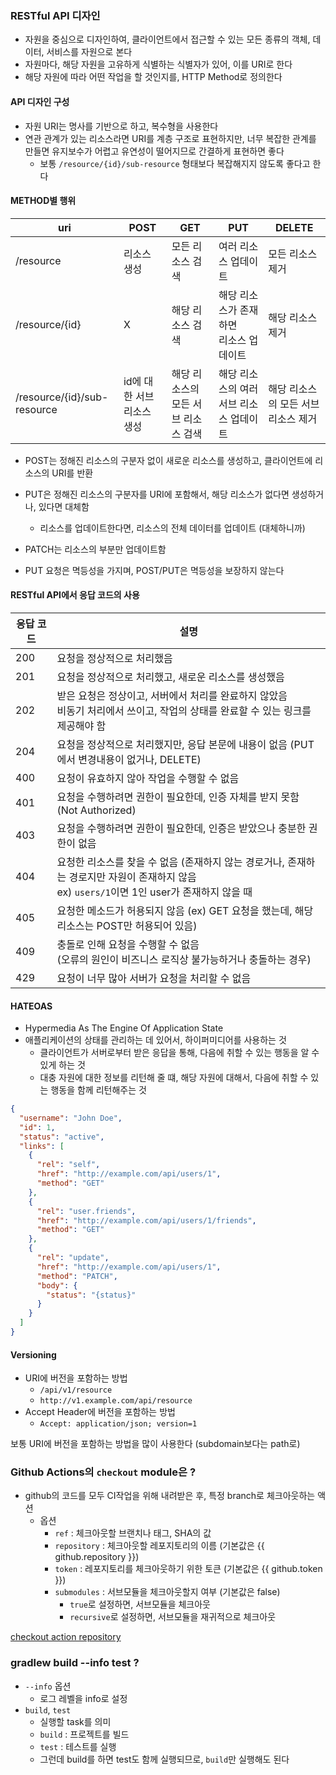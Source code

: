 ### RESTful API 디자인
- 자원을 중심으로 디자인하여, 클라이언트에서 접근할 수 있는 모든 종류의 객체, 데이터, 서비스를 자원으로 본다
- 자원마다, 해당 자원을 고유하게 식별하는 식별자가 있어, 이를 URI로 한다
- 해당 자원에 따라 어떤 작업을 할 것인지를, HTTP Method로 정의한다

#### API 디자인 구성
- 자원 URI는 명사를 기반으로 하고, 복수형을 사용한다
- 연관 관계가 있는 리소스라면 URI를 계층 구조로 표현하지만, 너무 복잡한 관계를 만들면 유지보수가 어렵고 유연성이 떨어지므로 간결하게 표현하면 좋다
    - 보통 `/resource/{id}/sub-resource` 형태보다 복잡해지지 않도록 좋다고 한다

#### METHOD별 행위

| uri                         | POST             | GET                  | PUT                      | DELETE               |
|-----------------------------|------------------|----------------------|--------------------------|----------------------|
| /resource                   | 리소스 생성           | 모든 리소스 검색            | 여러 리소스 업데이트              | 모든 리소스 제거            |
| /resource/{id}              | X                | 해당 리소스 검색            | 해당 리소스가 존재하면<br>리소스 업데이트 | 해당 리소스 제거            |
| /resource/{id}/sub-resource | id에 대한 서브 리소스 생성 | 해당 리소스의 모든 서브 리소스 검색 | 해당 리소스의 여러 서브 리소스 업데이트   | 해당 리소스의 모든 서브 리소스 제거 |

- POST는 정해진 리소스의 구분자 없이 새로운 리소스를 생성하고, 클라이언트에 리소스의 URI를 반환
- PUT은 정해진 리소스의 구분자를 URI에 포함해서, 해당 리소스가 없다면 생성하거나, 있다면 대체함
    - 리소스를 업데이트한다면, 리소스의 전체 데이터를 업데이트 (대체하니까)
- PATCH는 리소스의 부분만 업데이트함


- PUT 요청은 멱등성을 가지며, POST/PUT은 멱등성을 보장하지 않는다

#### RESTful API에서 응답 코드의 사용
| 응답 코드 | 설명                                                                                          |
|-------|---------------------------------------------------------------------------------------------|
| 200   | 요청을 정상적으로 처리했음                                                                              |
| 201   | 요청을 정상적으로 처리했고, 새로운 리소스를 생성했음                                                               |
| 202   | 받은 요청은 정상이고, 서버에서 처리를 완료하지 않았음<br>비동기 처리에서 쓰이고, 작업의 상태를 완료할 수 있는 링크를 제공해야 함                 |
| 204   | 요청을 정상적으로 처리했지만, 응답 본문에 내용이 없음 (PUT에서 변경내용이 없거나, DELETE)                                    |
| 400   | 요청이 유효하지 않아 작업을 수행할 수 없음                                                                    |
| 401   | 요청을 수행하려면 권한이 필요한데, 인증 자체를 받지 못함 (Not Authorized)                                           |
| 403   | 요청을 수행하려면 권한이 필요한데, 인증은 받았으나 충분한 권한이 없음                                                     |
| 404   | 요청한 리소스를 찾을 수 없음 (존재하지 않는 경로거나, 존재하는 경로지만 자원이 존재하지 않음<br>ex) `users/1`이면 1인 user가 존재하지 않을 때 |
| 405   | 요청한 메소드가 허용되지 않음 (ex) GET 요청을 했는데, 해당 리소스는 POST만 허용되어 있음)                                   |
| 409   | 충돌로 인해 요청을 수행할 수 없음<br>(오류의 원인이 비즈니스 로직상 불가능하거나 충돌하는 경우)                                    |
| 429   | 요청이 너무 많아 서버가 요청을 처리할 수 없음                                                                  |

#### HATEOAS
- Hypermedia As The Engine Of Application State
- 애플리케이션의 상태를 관리하는 데 있어서, 하이퍼미디어를 사용하는 것
  - 클라이언트가 서버로부터 받은 응답을 통해, 다음에 취할 수 있는 행동을 알 수 있게 하는 것
  - 대충 자원에 대한 정보를 리턴해 줄 떄, 해당 자원에 대해서, 다음에 취할 수 있는 행동을 함께 리턴해주는 것
```json
{
  "username": "John Doe",
  "id": 1,
  "status": "active",
  "links": [
    {
      "rel": "self",
      "href": "http://example.com/api/users/1",
      "method": "GET"
    },
    {
      "rel": "user.friends",
      "href": "http://example.com/api/users/1/friends",
      "method": "GET"
    },
    {
      "rel": "update",
      "href": "http://example.com/api/users/1",
      "method": "PATCH",
      "body": {
        "status": "{status}"
      }
    }
  ]
}
```

#### Versioning
- URI에 버전을 포함하는 방법
  - `/api/v1/resource`
  - `http://v1.example.com/api/resource`
- Accept Header에 버전을 포함하는 방법
  - `Accept: application/json; version=1`

보통 URI에 버전을 포함하는 방법을 많이 사용한다 (subdomain보다는 path로)

### Github Actions의 `checkout` module은 ?
- github의 코드를 모두 CI작업을 위해 내려받은 후, 특정 branch로 체크아웃하는 액션
  - 옵션
    - `ref` : 체크아웃할 브랜치나 태그, SHA의 값
    - `repository` : 체크아웃할 레포지토리의 이름 (기본값은 {{ github.repository }})
    - `token` : 레포지토리를 체크아웃하기 위한 토큰 (기본값은 {{ github.token }})
    - `submodules` : 서브모듈을 체크아웃할지 여부 (기본값은 false)
      - `true`로 설정하면, 서브모듈을 체크아웃
      - `recursive`로 설정하면, 서브모듈을 재귀적으로 체크아웃

[checkout action repository](https://github.com/actions/checkout)

### gradlew build --info test ?
- `--info` 옵션
  - 로그 레벨을 info로 설정
- `build`, `test`
  - 실행할 task를 의미
  - `build` : 프로젝트를 빌드
  - `test` : 테스트를 실행
  - 그런데 build를 하면 test도 함께 실행되므로, `build`만 실행해도 된다